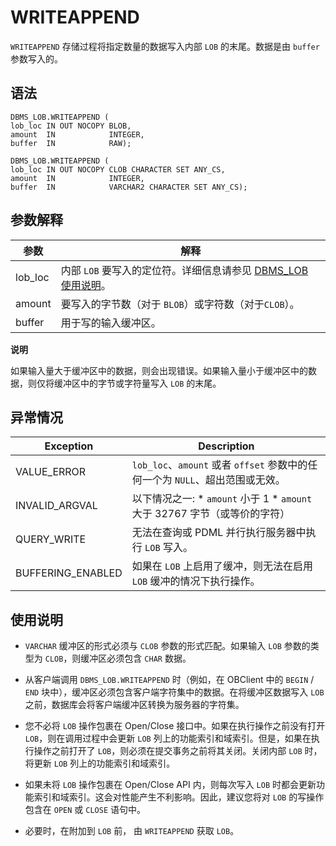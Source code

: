 WRITEAPPEND 
================================

`WRITEAPPEND` 存储过程将指定数量的数据写入内部 `LOB` 的末尾。数据是由 `buffer` 参数写入的。

语法 
-----------------------

```unknow
DBMS_LOB.WRITEAPPEND (
lob_loc IN OUT NOCOPY BLOB,
amount  IN            INTEGER,
buffer  IN            RAW);

DBMS_LOB.WRITEAPPEND (
lob_loc IN OUT NOCOPY CLOB CHARACTER SET ANY_CS,
amount  IN            INTEGER,
buffer  IN            VARCHAR2 CHARACTER SET ANY_CS);
```



参数解释 
-------------------------



|   参数    |                                       解释                                       |
|---------|--------------------------------------------------------------------------------|
| lob_loc | 内部 `LOB` 要写入的定位符。详细信息请参见 [DBMS_LOB 使用说明](../8.DBMS_LOB/1.dbms_lob-overview.md)。 |
| amount  | 要写入的字节数（对于 `BLOB`）或字符数（对于`CLOB`）。                                              |
| buffer  | 用于写的输入缓冲区。                                                                     |


**说明**



如果输入量大于缓冲区中的数据，则会出现错误。如果输入量小于缓冲区中的数据，则仅将缓冲区中的字节或字符量写入 `LOB` 的末尾。

异常情况 
-------------------------



|     Exception     |                                                                          Description                                                                           |
|-------------------|----------------------------------------------------------------------------------------------------------------------------------------------------------------|
| VALUE_ERROR       | `lob_loc`、`amount` 或者 `offset` 参数中的任何一个为 `NULL`、超出范围或无效。                                                                                                       |
| INVALID_ARGVAL    | 以下情况之一: * `amount` 小于 1   * `amount` 大于 32767 字节（或等价的字符）    |
| QUERY_WRITE       | 无法在查询或 PDML 并行执行服务器中执行 `LOB` 写入。                                                                                                                               |
| BUFFERING_ENABLED | 如果在 `LOB` 上启用了缓冲，则无法在启用 `LOB` 缓冲的情况下执行操作。                                                                                                                      |



使用说明 
-------------------------

* `VARCHAR` 缓冲区的形式必须与 `CLOB` 参数的形式匹配。如果输入 `LOB` 参数的类型为 `CLOB`，则缓冲区必须包含 `CHAR` 数据。

  

* 从客户端调用 `DBMS_LOB.WRITEAPPEND` 时（例如，在 OBClient 中的 `BEGIN` / `END` 块中），缓冲区必须包含客户端字符集中的数据。在将缓冲区数据写入 `LOB` 之前，数据库会将客户端缓冲区转换为服务器的字符集。

  

* 您不必将 `LOB` 操作包裹在 Open/Close 接口中。如果在执行操作之前没有打开 `LOB`，则在调用过程中会更新 `LOB` 列上的功能索引和域索引。但是，如果在执行操作之前打开了 `LOB`，则必须在提交事务之前将其关闭。关闭内部 `LOB` 时，将更新 `LOB` 列上的功能索引和域索引。

  

* 如果未将 `LOB` 操作包裹在 Open/Close API 内，则每次写入 `LOB` 时都会更新功能索引和域索引。这会对性能产生不利影响。因此，建议您将对 `LOB` 的写操作包含在 `OPEN` 或 `CLOSE` 语句中。

  

* 必要时，在附加到 `LOB` 前， 由 `WRITEAPPEND` 获取 `LOB`。

  





